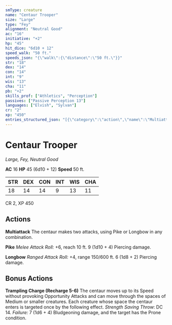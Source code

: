 ```yaml
---
smType: creature
name: "Centaur Trooper"
size: "Large"
type: "Fey"
alignment: "Neutral Good"
ac: "16"
initiative: "+2"
hp: "45"
hit_dice: "6d10 + 12"
speed_walk: "50 ft."
speeds_json: "{\"walk\":{\"distance\":\"50 ft.\"}}"
str: "18"
dex: "14"
con: "14"
int: "9"
wis: "13"
cha: "11"
pb: "+2"
skills_prof: ["Athletics", "Perception"]
passives: ["Passive Perception 13"]
languages: ["Elvish", "Sylvan"]
cr: "2"
xp: "450"
entries_structured_json: "[{\"category\":\"action\",\"name\":\"Multiattack\",\"text\":\"The centaur makes two attacks, using Pike or Longbow in any combination.\"},{\"category\":\"action\",\"name\":\"Pike\",\"text\":\"*Melee Attack Roll:* +6, reach 10 ft. 9 (1d10 + 4) Piercing damage.\",\"kind\":\"Melee Attack Roll\",\"to_hit\":\"+6\",\"range\":\"10 ft\",\"damage\":\"9 (1d10 + 4) Piercing\"},{\"category\":\"action\",\"name\":\"Longbow\",\"text\":\"*Ranged Attack Roll:* +4, range 150/600 ft. 6 (1d8 + 2) Piercing damage.\",\"kind\":\"Ranged Attack Roll\",\"to_hit\":\"+4\",\"range\":\"150/600 ft\",\"damage\":\"6 (1d8 + 2) Piercing\"},{\"category\":\"bonus\",\"name\":\"Trampling Charge\",\"recharge\":\"Recharge 5-6\",\"text\":\"The centaur moves up to its Speed without provoking Opportunity Attacks and can move through the spaces of Medium or smaller creatures. Each creature whose space the centaur enters is targeted once by the following effect. *Strength Saving Throw*: DC 14. *Failure:*  7 (1d6 + 4) Bludgeoning damage, and the target has the Prone condition.\",\"damage\":\"7 (1d6 + 4) Bludgeoning\",\"save_ability\":\"STR\",\"save_dc\":14}]"
---
```


# Centaur Trooper
*Large, Fey, Neutral Good*

**AC** 16
**HP** 45 (6d10 + 12)
**Speed** 50 ft.

| STR | DEX | CON | INT | WIS | CHA |
| --- | --- | --- | --- | --- | --- |
| 18 | 14 | 14 | 9 | 13 | 11 |

CR 2, XP 450

## Actions

**Multiattack**
The centaur makes two attacks, using Pike or Longbow in any combination.

**Pike**
*Melee Attack Roll:* +6, reach 10 ft. 9 (1d10 + 4) Piercing damage.

**Longbow**
*Ranged Attack Roll:* +4, range 150/600 ft. 6 (1d8 + 2) Piercing damage.

## Bonus Actions

**Trampling Charge (Recharge 5-6)**
The centaur moves up to its Speed without provoking Opportunity Attacks and can move through the spaces of Medium or smaller creatures. Each creature whose space the centaur enters is targeted once by the following effect. *Strength Saving Throw*: DC 14. *Failure:*  7 (1d6 + 4) Bludgeoning damage, and the target has the Prone condition.
